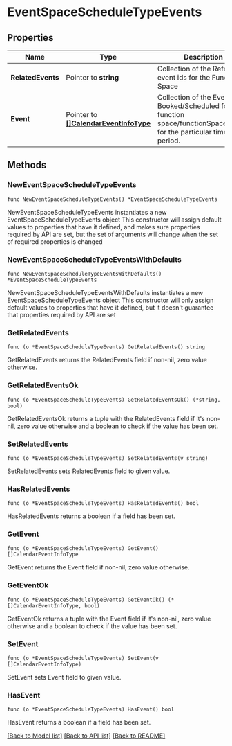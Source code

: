# EventSpaceScheduleTypeEvents

## Properties

Name | Type | Description | Notes
------------ | ------------- | ------------- | -------------
**RelatedEvents** | Pointer to **string** | Collection of the Refernced event ids for the Function Space | [optional] 
**Event** | Pointer to [**[]CalendarEventInfoType**](CalendarEventInfoType.md) | Collection of the Events Booked/Scheduled for the function space/functionSpaceDetails for the particular time period. | [optional] 

## Methods

### NewEventSpaceScheduleTypeEvents

`func NewEventSpaceScheduleTypeEvents() *EventSpaceScheduleTypeEvents`

NewEventSpaceScheduleTypeEvents instantiates a new EventSpaceScheduleTypeEvents object
This constructor will assign default values to properties that have it defined,
and makes sure properties required by API are set, but the set of arguments
will change when the set of required properties is changed

### NewEventSpaceScheduleTypeEventsWithDefaults

`func NewEventSpaceScheduleTypeEventsWithDefaults() *EventSpaceScheduleTypeEvents`

NewEventSpaceScheduleTypeEventsWithDefaults instantiates a new EventSpaceScheduleTypeEvents object
This constructor will only assign default values to properties that have it defined,
but it doesn't guarantee that properties required by API are set

### GetRelatedEvents

`func (o *EventSpaceScheduleTypeEvents) GetRelatedEvents() string`

GetRelatedEvents returns the RelatedEvents field if non-nil, zero value otherwise.

### GetRelatedEventsOk

`func (o *EventSpaceScheduleTypeEvents) GetRelatedEventsOk() (*string, bool)`

GetRelatedEventsOk returns a tuple with the RelatedEvents field if it's non-nil, zero value otherwise
and a boolean to check if the value has been set.

### SetRelatedEvents

`func (o *EventSpaceScheduleTypeEvents) SetRelatedEvents(v string)`

SetRelatedEvents sets RelatedEvents field to given value.

### HasRelatedEvents

`func (o *EventSpaceScheduleTypeEvents) HasRelatedEvents() bool`

HasRelatedEvents returns a boolean if a field has been set.

### GetEvent

`func (o *EventSpaceScheduleTypeEvents) GetEvent() []CalendarEventInfoType`

GetEvent returns the Event field if non-nil, zero value otherwise.

### GetEventOk

`func (o *EventSpaceScheduleTypeEvents) GetEventOk() (*[]CalendarEventInfoType, bool)`

GetEventOk returns a tuple with the Event field if it's non-nil, zero value otherwise
and a boolean to check if the value has been set.

### SetEvent

`func (o *EventSpaceScheduleTypeEvents) SetEvent(v []CalendarEventInfoType)`

SetEvent sets Event field to given value.

### HasEvent

`func (o *EventSpaceScheduleTypeEvents) HasEvent() bool`

HasEvent returns a boolean if a field has been set.


[[Back to Model list]](../README.md#documentation-for-models) [[Back to API list]](../README.md#documentation-for-api-endpoints) [[Back to README]](../README.md)


